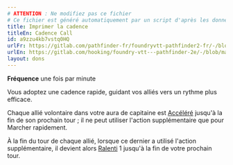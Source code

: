 ```yaml
---
# ATTENTION : Ne modifiez pas ce fichier
# Ce fichier est généré automatiquement par un script d'après les données du module Foundry VTT officiel et de sa traduction
title: Imprimer la cadence
titleEn: Cadence Call
id: a9zzu4kb7vstq0HQ
urlFr: https://gitlab.com/pathfinder-fr/foundryvtt-pathfinder2-fr/-/blob/master/data/feats/a9zzu4kb7vstq0HQ.htm
urlEn: https://gitlab.com/hooking/foundry-vtt---pathfinder-2e/-/blob/master/packs/data/feats.db/cadence-call.json
layout: dons
---
```

**Fréquence** une fois par minute

Vous adoptez une cadence rapide, guidant vos alliés vers un rythme plus efficace.

Chaque allié volontaire dans votre aura de capitaine est [Accéléré](../conditions/accéléré.md) jusqu'à la fin de son prochain tour ; il ne peut utiliser l'action supplémentaire que pour Marcher rapidement.

À la fin du tour de chaque allié, lorsque ce dernier a utilisé l'action supplémentaire, il devient alors [Ralenti](../conditions/ralenti.md) 1 jusqu'à la fin de votre prochain tour.
